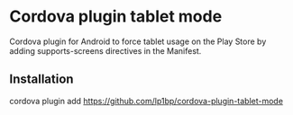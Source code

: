 # Cordova plugin tablet mode

Cordova plugin for Android to force tablet usage on the Play Store by adding supports-screens directives in the Manifest.

## Installation

cordova plugin add https://github.com/lp1bp/cordova-plugin-tablet-mode
    
